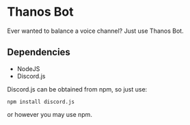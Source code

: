 # Thanos Bot
Ever wanted to balance a voice channel? Just use Thanos Bot.

## Dependencies
* NodeJS
* Discord.js

Discord.js can be obtained from npm, so just use:

`npm install discord.js`

or however you may use npm.